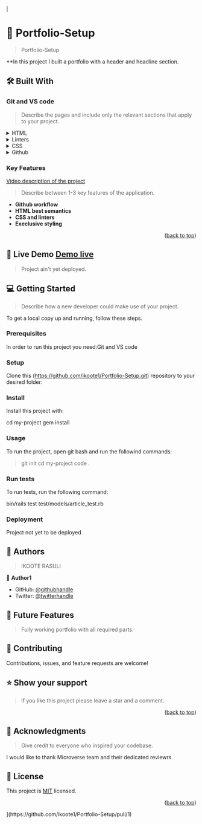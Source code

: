 [
<!-- PROJECT DESCRIPTION -->

# 📖 Portfolio-Setup <a name="about-project"></a>

> Portfolio-Setup

**In this project I built a portfolio with a header and headline section.

## 🛠 Built With <a name="built-with"></a>

### Git and VS code <a name="Git-and-VS-code"></a>

> Describe the pages and include only the relevant sections that apply to your project.

<details>
  <summary>HTML</summary>
</details>
<details>
  <summary>Linters</summary>
</details>

<details>
  <summary>CSS</summary>
</details>

<details>
  <summary>Github</summary>
</details>

<!-- Features -->

### Key Features <a name="key-features"></a>
<a name="Video description" href="[[https://ikoote1.github.io/Portfolio-Setup/](https://www.loom.com/share/5105d97c56bc45adbcd6633f3da77ec2)](https://www.loom.com/share/5105d97c56bc45adbcd6633f3da77ec2)" > Video description of the project</a>

> Describe between 1-3 key features of the application.
- **Github workflow**
- **HTML best semantics**
- **CSS and linters**
- **Execlusive styling**

<p align="right">(<a href="#readme-top">back to top</a>)</p>

<!-- LIVE DEMO -->

## 🚀 Live Demo <a name="live-demo" href="https://ikoote1.github.io/Portfolio-Setup/" > Demo live</a>

> Project ain't yet deployed.



<!-- GETTING STARTED -->

## 💻 Getting Started <a name="getting-started"></a>

> Describe how a new developer could make use of your project.

To get a local copy up and running, follow these steps.

### Prerequisites

In order to run this project you need:Git and VS code

<!--
Example command:

```sh
 gem install rails
```
 -->

### Setup

Clone this (https://github.com/ikoote1/Portfolio-Setup.git) repository to your desired folder:



### Install

Install this project with:


  cd my-project
  gem install


### Usage

To run the project, open git bash and run the followind commands:

> git init
> cd my-project
> code .

### Run tests

To run tests, run the following command:


  bin/rails test test/models/article_test.rb


### Deployment

Project not yet to be deployed


<!-- AUTHORS -->

## 👥 Authors <a name="authors"></a>

> IKOOTE RASULI

👤 **Author1**

- GitHub: [@githubhandle](https://github.com/ikoote1)
- Twitter: [@twitterhandle](https://twitter.com/ikoote1)


<!-- FUTURE FEATURES -->

## 🔭 Future Features <a name="future-features"></a>

> Fully working portfolio with all required parts.

<!-- CONTRIBUTING -->

## 🤝 Contributing <a name="contributing"></a>

Contributions, issues, and feature requests are welcome!


<!-- SUPPORT -->

## ⭐️ Show your support <a name="support"></a>

> If you like this project please leave a star and a comment.

<p align="right">(<a href="#readme-top">back to top</a>)</p>

<!-- ACKNOWLEDGEMENTS -->

## 🙏 Acknowledgments <a name="acknowledgements"></a>

> Give credit to everyone who inspired your codebase.

I would like to thank Microverse team and their dedicated reviewrs

## 📝 License <a name="license"></a>

This project is [MIT](./LICENSE) licensed.

<p align="right">(<a href="#readme-top">back to top</a>)</p>
](https://github.com/ikoote1/Portfolio-Setup/pull/1)
